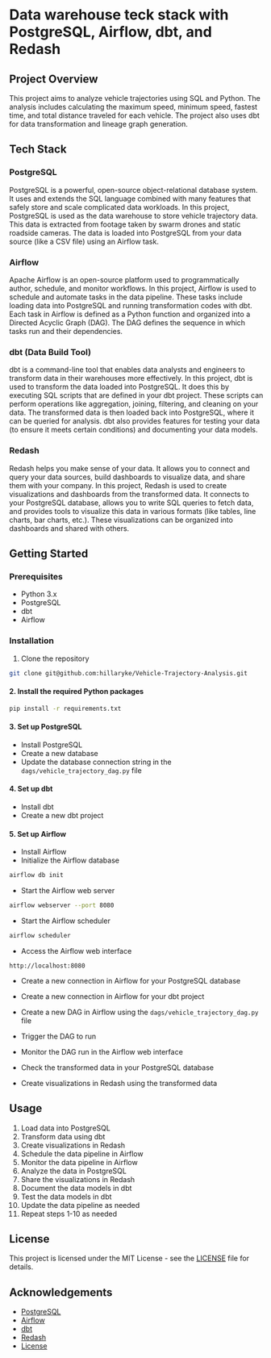 # Data warehouse teck stack with PostgreSQL, Airflow, dbt, and Redash

## Project Overview
This project aims to analyze vehicle trajectories using SQL and Python. The analysis includes calculating the maximum speed, minimum speed, fastest time, and total distance traveled for each vehicle. The project also uses dbt for data transformation and lineage graph generation.

## Tech Stack

### PostgreSQL
PostgreSQL is a powerful, open-source object-relational database system. It uses and extends the SQL language combined with many features that safely store and scale complicated data workloads. In this project, PostgreSQL is used as the data warehouse to store vehicle trajectory data. This data is extracted from footage taken by swarm drones and static roadside cameras. The data is loaded into PostgreSQL from your data source (like a CSV file) using an Airflow task.

### Airflow
Apache Airflow is an open-source platform used to programmatically author, schedule, and monitor workflows. In this project, Airflow is used to schedule and automate tasks in the data pipeline. These tasks include loading data into PostgreSQL and running transformation codes with dbt. Each task in Airflow is defined as a Python function and organized into a Directed Acyclic Graph (DAG). The DAG defines the sequence in which tasks run and their dependencies.

### dbt (Data Build Tool)
dbt is a command-line tool that enables data analysts and engineers to transform data in their warehouses more effectively. In this project, dbt is used to transform the data loaded into PostgreSQL. It does this by executing SQL scripts that are defined in your dbt project. These scripts can perform operations like aggregation, joining, filtering, and cleaning on your data. The transformed data is then loaded back into PostgreSQL, where it can be queried for analysis. dbt also provides features for testing your data (to ensure it meets certain conditions) and documenting your data models.

### Redash
Redash helps you make sense of your data. It allows you to connect and query your data sources, build dashboards to visualize data, and share them with your company. In this project, Redash is used to create visualizations and dashboards from the transformed data. It connects to your PostgreSQL database, allows you to write SQL queries to fetch data, and provides tools to visualize this data in various formats (like tables, line charts, bar charts, etc.). These visualizations can be organized into dashboards and shared with others.

## Getting Started

### Prerequisites
- Python 3.x
- PostgreSQL
- dbt
- Airflow

### Installation
1. Clone the repository
```bash
git clone git@github.com:hillaryke/Vehicle-Trajectory-Analysis.git
```

#### 2. Install the required Python packages
```bash
pip install -r requirements.txt
```

#### 3. Set up PostgreSQL
- Install PostgreSQL
- Create a new database
- Update the database connection string in the `dags/vehicle_trajectory_dag.py` file

#### 4. Set up dbt
- Install dbt
- Create a new dbt project

#### 5. Set up Airflow
- Install Airflow
- Initialize the Airflow database
```bash
airflow db init
```
- Start the Airflow web server
```bash
airflow webserver --port 8080

```
- Start the Airflow scheduler
```bash
airflow scheduler
```
- Access the Airflow web interface
```
http://localhost:8080
```
- Create a new connection in Airflow for your PostgreSQL database

- Create a new connection in Airflow for your dbt project

- Create a new DAG in Airflow using the `dags/vehicle_trajectory_dag.py` file
- Trigger the DAG to run
- Monitor the DAG run in the Airflow web interface
- Check the transformed data in your PostgreSQL database
- Create visualizations in Redash using the transformed data

## Usage
1. Load data into PostgreSQL
2. Transform data using dbt
3. Create visualizations in Redash
4. Schedule the data pipeline in Airflow
5. Monitor the data pipeline in Airflow
6. Analyze the data in PostgreSQL
7. Share the visualizations in Redash
8. Document the data models in dbt
9. Test the data models in dbt
10. Update the data pipeline as needed
11. Repeat steps 1-10 as needed

## License
This project is licensed under the MIT License - see the [LICENSE](LICENSE) file for details.

## Acknowledgements
- [PostgreSQL](https://www.postgresql.org/)
- [Airflow](https://airflow.apache.org/)
- [dbt](https://www.getdbt.com/)
- [Redash](https://redash.io/)
- [License](https://opensource.org/licenses/MIT)

```
